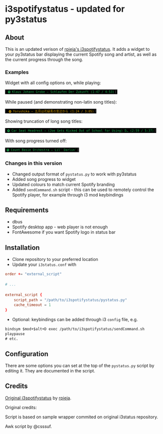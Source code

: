# i3spotifystatus - updated for py3status

## About

This is an updated verison of [rpieja's i3spotifystatus](https://github.com/rpieja/i3spotifystatus). It adds a widget to your py3status bar displaying the current Spotify song and artist, as well as the current progress through the song.

### Examples

Widget with all config options on, while playing:

![Widget with all config options on, while playing](./res/1.png)

While paused (and demonstrating non-latin song titles):

![While paused](./res/2.png)

Showing truncation of long song titles:

![Showing truncation of long song titles](./res/3.png)

With song progress turned off:

![With song progress turned off](./res/4.png)

### Changes in this version

* Changed output format of `pystatus.py` to work with py3status
* Added song progress to widget
* Updated colours to match current Spotify branding
* Added `sendCommand.sh` script - this can be used to remotely control the Spotify player, for example through i3 mod keybindings

## Requirements
* dbus
* Spotify desktop app - web player is not enough
* FontAwesome if you want Spotify logo in status bar

## Installation

* Clone repository to your preferred location
* Update your `i3status.conf` with
```conf
order += "external_script"

# ...

external_script {
    script_path = "/path/to/i3spotifystatus/pystatus.py"
    cache_timeout = 1
}
```
* Optional: keybindings can be added through i3 `config` file, e.g.
```
bindsym $mod+$alt+D exec /path/to/i3spotifystatus/sendCommand.sh playpause
# etc.
```

## Configuration

There are some options you can set at the top of the `pystatus.py` script by editing it. They are documented in the script.

## Credits

[Original i3spotifystatus](https://github.com/rpieja/i3spotifystatus) by [rpieja](https://github.com/rpieja).

Original credits:

Script is based on sample wrapper commited on original i3status repository.

Awk script by @csssuf.
